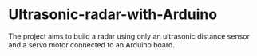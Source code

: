 # Ultrasonic-radar-with-Arduino
The project aims to build a radar using only an ultrasonic distance sensor and a servo motor connected to an Arduino board.

